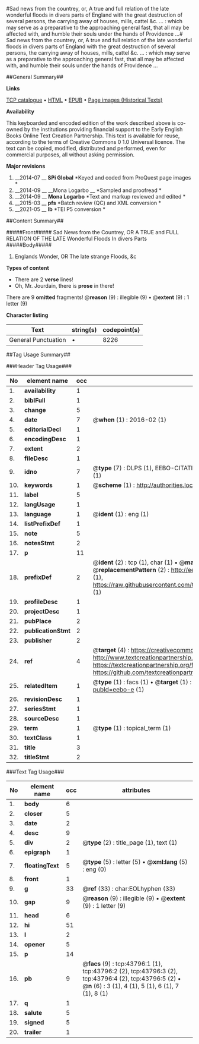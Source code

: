 #Sad news from the countrey, or, A true and full relation of the late wonderful floods in divers parts of England with the great destruction of several persons, the carrying away of houses, mills, cattel &c. ... : which may serve as a preparative to the approaching general fast, that all may be affected with, and humble their souls under the hands of Providence ...#
Sad news from the countrey, or, A true and full relation of the late wonderful floods in divers parts of England with the great destruction of several persons, the carrying away of houses, mills, cattel &c. ... : which may serve as a preparative to the approaching general fast, that all may be affected with, and humble their souls under the hands of Providence ...

##General Summary##

**Links**

[TCP catalogue](http://www.ota.ox.ac.uk/tcp/)  • 
[HTML](http://tei.it.ox.ac.uk/tcp/Texts-HTML/free/A59/A59214.html)  • 
[EPUB](http://tei.it.ox.ac.uk/tcp/Texts-EPUB/free/A59/A59214.epub) • 
[Page images (Historical Texts)](https://historicaltexts.jisc.ac.uk/eebo-9602523e)

**Availability**

This keyboarded and encoded edition of the work described above is co-owned by the
    institutions providing financial support to the Early English Books Online Text Creation
    Partnership. This text is available for reuse, according to the terms of  Creative Commons 0 1.0 Universal
    licence. The text can be copied, modified, distributed and performed, even for commercial
    purposes, all without asking permission.

**Major revisions**

1. __2014-07 __ __SPi Global__ *Keyed and coded from ProQuest page images *
1. __2014-09 __ __Mona Logarbo __ *Sampled and proofread *
1. __2014-09 __ __Mona Logarbo__ *Text and markup reviewed and edited *
1. __2015-03 __ __pfs__ *Batch review (QC) and XML conversion *
1. __2021-05 __ __lb__ *TEI P5 conversion *

##Content Summary##

#####Front#####
Sad News from the Countrey, OR A TRUE and FULL RELATION OF THE LATE Wonderful Floods In divers Parts
#####Body#####

1. Englands Wonder, OR The late strange Floods, &c

**Types of content**

  * There are 2 **verse** lines!
  * Oh, Mr. Jourdain, there is **prose** in there!

There are 9 **omitted** fragments! 
 @__reason__ (9) : illegible (9)  •  @__extent__ (9) : 1 letter (9)

**Character listing**


|Text|string(s)|codepoint(s)|
|---|---|---|
|General Punctuation|•|8226|

##Tag Usage Summary##

###Header Tag Usage###

|No|element name|occ|attributes|
|---|---|---|---|
|1.|__availability__|1||
|2.|__biblFull__|1||
|3.|__change__|5||
|4.|__date__|7| @__when__ (1) : 2016-02 (1)|
|5.|__editorialDecl__|1||
|6.|__encodingDesc__|1||
|7.|__extent__|2||
|8.|__fileDesc__|1||
|9.|__idno__|7| @__type__ (7) : DLPS (1), EEBO-CITATION (1), VID (1), EEBO-PROQUEST (1), STC (2), OCLC (1)|
|10.|__keywords__|1| @__scheme__ (1) : http://authorities.loc.gov/ (1)|
|11.|__label__|5||
|12.|__langUsage__|1||
|13.|__language__|1| @__ident__ (1) : eng (1)|
|14.|__listPrefixDef__|1||
|15.|__note__|5||
|16.|__notesStmt__|2||
|17.|__p__|11||
|18.|__prefixDef__|2| @__ident__ (2) : tcp (1), char (1)  •  @__matchPattern__ (2) : ([0-9\-]+):([0-9IVX]+) (1), (.+) (1)  •  @__replacementPattern__ (2) : http://eebo.chadwyck.com/downloadtiff?vid=$1&page=$2 (1), https://raw.githubusercontent.com/textcreationpartnership/Texts/master/tcpchars.xml#$1 (1)|
|19.|__profileDesc__|1||
|20.|__projectDesc__|1||
|21.|__pubPlace__|2||
|22.|__publicationStmt__|2||
|23.|__publisher__|2||
|24.|__ref__|4| @__target__ (4) : https://creativecommons.org/publicdomain/zero/1.0/ (1), http://www.textcreationpartnership.org/docs/. (1), https://textcreationpartnership.org/faq/#faq05 (1), https://github.com/textcreationpartnership (1)|
|25.|__relatedItem__|1| @__type__ (1) : facs (1)  •  @__target__ (1) : https://data.historicaltexts.jisc.ac.uk/view?pubId=eebo-e (1)|
|26.|__revisionDesc__|1||
|27.|__seriesStmt__|1||
|28.|__sourceDesc__|1||
|29.|__term__|1| @__type__ (1) : topical_term (1)|
|30.|__textClass__|1||
|31.|__title__|3||
|32.|__titleStmt__|2||


###Text Tag Usage###

|No|element name|occ|attributes|
|---|---|---|---|
|1.|__body__|6||
|2.|__closer__|5||
|3.|__date__|2||
|4.|__desc__|9||
|5.|__div__|2| @__type__ (2) : title_page (1), text (1)|
|6.|__epigraph__|1||
|7.|__floatingText__|5| @__type__ (5) : letter (5)  •  @__xml:lang__ (5) : eng (0)|
|8.|__front__|1||
|9.|__g__|33| @__ref__ (33) : char:EOLhyphen (33)|
|10.|__gap__|9| @__reason__ (9) : illegible (9)  •  @__extent__ (9) : 1 letter (9)|
|11.|__head__|6||
|12.|__hi__|51||
|13.|__l__|2||
|14.|__opener__|5||
|15.|__p__|14||
|16.|__pb__|9| @__facs__ (9) : tcp:43796:1 (1), tcp:43796:2 (2), tcp:43796:3 (2), tcp:43796:4 (2), tcp:43796:5 (2)  •  @__n__ (6) : 3 (1), 4 (1), 5 (1), 6 (1), 7 (1), 8 (1)|
|17.|__q__|1||
|18.|__salute__|5||
|19.|__signed__|5||
|20.|__trailer__|1||
